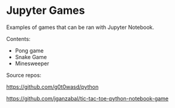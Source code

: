 Jupyter Games
======

Examples of games that can be ran with Jupyter Notebook.

Contents: 

   - Pong game
   - Snake Game
   - Minesweeper

Source repos:

https://github.com/g0t0wasd/python

https://github.com/jganzabal/tic-tac-toe-python-notebook-game
